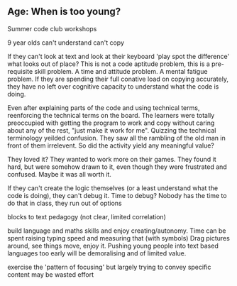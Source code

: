 Age: When is too young?
-----------------------

Summer code club workshops

9 year olds
can't understand
can't copy

If they can't look at text and look at their keyboard
'play spot the difference' what looks out of place?
This is not a code aptitude problem, this is a pre-requisite skill problem. A time and attitude problem. A mental fatigue problem. If they are spending their full conative load on copying accurately, they have no left over cognitive capacity to understand what the code is doing.

Even after explaining parts of the code and using technical terms, reenforcing the technical terms on the board. The learners were totally preoccupied with getting the program to work and copy without caring about any of the rest, "just make it work for me".
Quizzing the technical terminology yeilded confusion. They saw all the rambling of the old man in front of them irrelevent.
So did the activity yield any meaningful value?

They loved it? They wanted to work more on their games. They found it hard, but were somehow drawn to it, even though they were frustrated and confused. Maybe it was all worth it.

If they can't create the logic themselves (or a least understand what the code is doing), they can't debug it.
Time to debug? Nobody has the time to do that in class, they run out of options

blocks to text pedagogy (not clear, limited correlation)

build language and maths skills and enjoy creating/autonomy. Time can be spent raising typing speed and measuring that (with symbols)
Drag pictures around, see things move, enjoy it. Pushing young people into text based languages too early will be demoralising and of limited value.

exercise the 'pattern of focusing' but largely trying to convey specific content may be wasted effort
